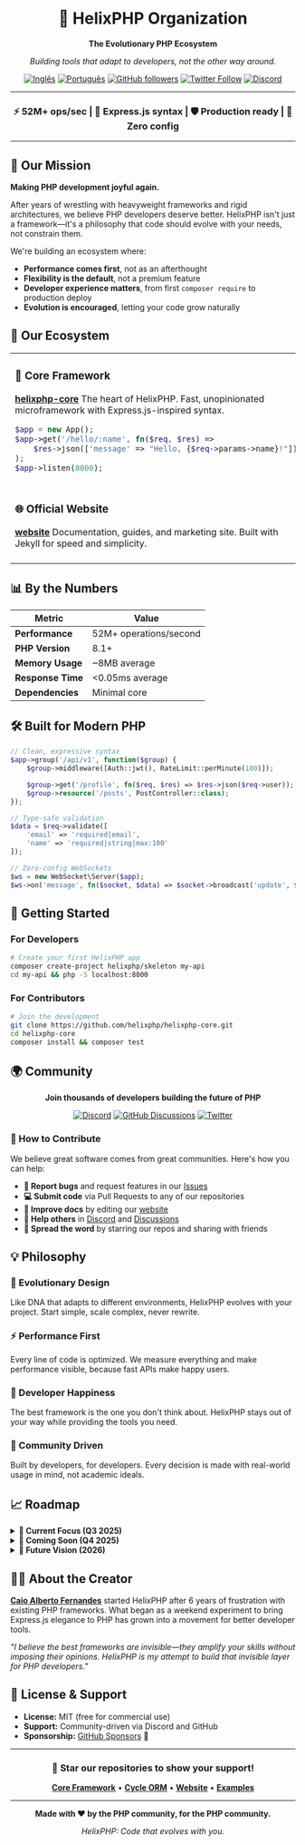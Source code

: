 <div align="center">

# 🧬 HelixPHP Organization

**The Evolutionary PHP Ecosystem**

*Building tools that adapt to developers, not the other way around.*

[![Inglês](https://img.shields.io/badge/README-em%20Ingl%C3%AAs-009c3b?style=flat&logo=Brazil&logoColor=white)](../README.md)
[![Português](https://img.shields.io/badge/README-em%20Português-009c3b?style=flat&logo=Brazil&logoColor=white)](../README-pt.md)
[![GitHub followers](https://img.shields.io/github/followers/helixphp?style=social)](https://github.com/helixphp)
[![Twitter Follow](https://img.shields.io/twitter/follow/helixphp?style=social)](https://twitter.com/helixphp)
[![Discord](https://img.shields.io/discord/placeholder?color=7289da&label=Discord&logo=discord&logoColor=white)](https://discord.gg/helixphp)

---

### ⚡ 52M+ ops/sec | 🧬 Express.js syntax | 🛡️ Production ready | 🔧 Zero config

---

</div>

## 🎯 Our Mission

**Making PHP development joyful again.**

After years of wrestling with heavyweight frameworks and rigid architectures, we believe PHP developers deserve better. HelixPHP isn't just a framework—it's a philosophy that code should evolve with your needs, not constrain them.

We're building an ecosystem where:
- **Performance comes first**, not as an afterthought
- **Flexibility is the default**, not a premium feature
- **Developer experience matters**, from first `composer require` to production deploy
- **Evolution is encouraged**, letting your code grow naturally

## 🌟 Our Ecosystem

<table>
<tr>
<td width="50%">

### 🚀 Core Framework
**[helixphp-core](https://github.com/helixphp/helixphp-core)**
The heart of HelixPHP. Fast, unopinionated microframework with Express.js-inspired syntax.

```php
$app = new App();
$app->get('/hello/:name', fn($req, $res) =>
    $res->json(['message' => "Hello, {$req->params->name}!"])
);
$app->listen(8000);
```

</td>
<td width="50%">

### 🗄️ Database Integration
**[helixphp-cycle-orm](https://github.com/helixphp/helixphp-cycle-orm)**
Zero-config database layer with Cycle ORM. High performance and type safety.

```php
DB::connect('mysql://user:pass@localhost/db');
$users = User::where('active', true)->get();
```

</td>
</tr>
<tr>
<td width="50%">

### 🌐 Official Website
**[website](https://github.com/helixphp/website)**
Documentation, guides, and marketing site. Built with Jekyll for speed and simplicity.

</td>
<td width="50%">

### 📚 Examples Collection
**[examples](https://github.com/helixphp/examples)**
Real-world applications showcasing HelixPHP patterns and best practices.

</td>
</tr>
</table>

## 📊 By the Numbers

<div align="center">

| Metric | Value |
|--------|-------|
| **Performance** | 52M+ operations/second |
| **PHP Version** | 8.1+ |
| **Memory Usage** | ~8MB average |
| **Response Time** | <0.05ms average |
| **Dependencies** | Minimal core |

</div>

## 🛠️ Built for Modern PHP

```php
// Clean, expressive syntax
$app->group('/api/v1', function($group) {
    $group->middleware([Auth::jwt(), RateLimit::perMinute(100)]);

    $group->get('/profile', fn($req, $res) => $res->json($req->user));
    $group->resource('/posts', PostController::class);
});

// Type-safe validation
$data = $req->validate([
    'email' => 'required|email',
    'name' => 'required|string|max:100'
]);

// Zero-config WebSockets
$ws = new WebSocket\Server($app);
$ws->on('message', fn($socket, $data) => $socket->broadcast('update', $data));
```

## 🚀 Getting Started

### For Developers
```bash
# Create your first HelixPHP app
composer create-project helixphp/skeleton my-api
cd my-api && php -S localhost:8000
```

### For Contributors
```bash
# Join the development
git clone https://github.com/helixphp/helixphp-core.git
cd helixphp-core
composer install && composer test
```

## 🌍 Community

<div align="center">

**Join thousands of developers building the future of PHP**

[![Discord](https://img.shields.io/badge/Discord-Join%20Chat-7289da?style=for-the-badge&logo=discord&logoColor=white)](https://discord.gg/helixphp)
[![GitHub Discussions](https://img.shields.io/badge/GitHub-Discussions-181717?style=for-the-badge&logo=github&logoColor=white)](https://github.com/orgs/helixphp/discussions)
[![Twitter](https://img.shields.io/badge/Twitter-Follow-1da1f2?style=for-the-badge&logo=twitter&logoColor=white)](https://twitter.com/helixphp)

</div>

### 🤝 How to Contribute

We believe great software comes from great communities. Here's how you can help:

- **🐛 Report bugs** and request features in our [Issues](https://github.com/helixphp/helixphp-core/issues)
- **💻 Submit code** via Pull Requests to any of our repositories
- **📖 Improve docs** by editing our [website](https://github.com/helixphp/website)
- **💬 Help others** in [Discord](https://discord.gg/helixphp) and [Discussions](https://github.com/orgs/helixphp/discussions)
- **🌟 Spread the word** by starring our repos and sharing with friends

## 💡 Philosophy

### 🧬 Evolutionary Design
Like DNA that adapts to different environments, HelixPHP evolves with your project. Start simple, scale complex, never rewrite.

### ⚡ Performance First
Every line of code is optimized. We measure everything and make performance visible, because fast APIs make happy users.

### 🎯 Developer Happiness
The best framework is the one you don't think about. HelixPHP stays out of your way while providing the tools you need.

### 🌱 Community Driven
Built by developers, for developers. Every decision is made with real-world usage in mind, not academic ideals.

## 📈 Roadmap

<details>
<summary><strong>🎯 Current Focus (Q3 2025)</strong></summary>

- ✅ Core framework stabilization
- ✅ Cycle ORM integration
- ✅ Basic middleware collection
- 🔄 Performance benchmarking suite
- 🔄 Official CLI tool
- ⏳ Testing utilities package

</details>

<details>
<summary><strong>🚀 Coming Soon (Q4 2025)</strong></summary>

- WebSocket server integration
- Advanced caching layer
- OpenAPI/Swagger generation
- Docker development containers
- VS Code extension
- Deployment guides

</details>

<details>
<summary><strong>🌟 Future Vision (2026)</strong></summary>

- GraphQL support
- Real-time subscriptions
- Microservices toolkit
- Cloud platform integrations
- Enterprise security features
- Conference talks and workshops

</details>

## 👨‍💻 About the Creator

**[Caio Alberto Fernandes](https://github.com/CAFernandes)** started HelixPHP after 6 years of frustration with existing PHP frameworks. What began as a weekend experiment to bring Express.js elegance to PHP has grown into a movement for better developer tools.

*"I believe the best frameworks are invisible—they amplify your skills without imposing their opinions. HelixPHP is my attempt to build that invisible layer for PHP developers."*

## 📄 License & Support

- **License:** MIT (free for commercial use)
- **Support:** Community-driven via Discord and GitHub
- **Sponsorship:** [GitHub Sponsors](https://github.com/sponsors/helixphp) 💖

---

<div align="center">

### 🌟 Star our repositories to show your support!

**[Core Framework](https://github.com/helixphp/helixphp-core)** • **[Cycle ORM](https://github.com/helixphp/helixphp-cycle-orm)** • **[Website](https://github.com/helixphp/website)** • **[Examples](https://github.com/helixphp/examples)**

---

**Made with ❤️ by the PHP community, for the PHP community.**

*HelixPHP: Code that evolves with you.*

</div>
